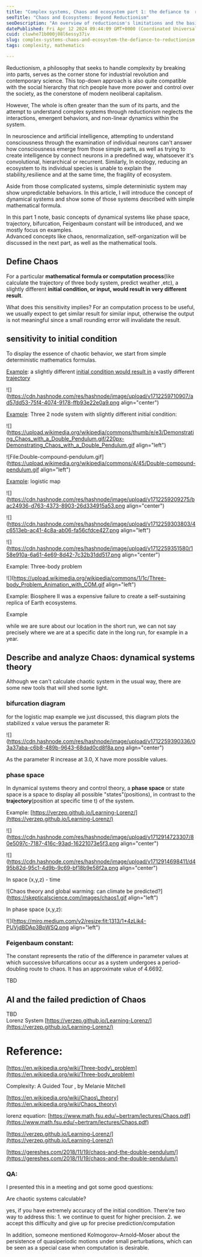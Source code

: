 ```yaml
---
title: "Complex systems, Chaos and ecosystem part 1: the defiance to  reductionism"
seoTitle: "Chaos and Ecosystems: Beyond Reductionism"
seoDescription: "An overview of reductionism's limitations and the basics of dynamical systems and chaos theory in understanding complex systems"
datePublished: Fri Apr 12 2024 09:44:09 GMT+0000 (Coordinated Universal Time)
cuid: cluwhe71b000j08l6essy37iv
slug: complex-systems-chaos-and-ecosystem-the-defiance-to-reductionism
tags: complexity, mathematics

---
```


Reductionism, a philosophy that seeks to handle complexity by breaking into parts, serves as the corner stone for industrial revolution and contemporary science. This top-down approach is also quite compatible with the social hierarchy that rich people have more power and control over the society, as the conerstone of modern neoliberal capitalism.  
  
However, The whole is often greater than the sum of its parts, and the attempt to understand complex systems through reductionism neglects the interactions, emergent behaviors, and non-linear dynamics within the system.  
  
In neuroscience and artificial intelligence, attempting to understand consciousness through the examination of individual neurons can't answer how consciousness emerge from those simple parts, as well as trying to create intelligence by connect neurons in a predefined way, whatsoever it's convolutional, hierarchical or recurrent. Similarly, In ecology, reducing an ecosystem to its individual species is unable to explain the stability,resilience and at the same time, the fragility of ecosystem.  
  
Aside from those complicated systems, simple deterministic system may show unpredictable behaviors. In this article, I will introduce the concept of dynamical systems and show some of those systems described with simple mathematical formula.  
  
In this part 1 note, basic concepts of dynamical systems like phase space, trajectory, bifurcation, Feigenbaum constant will be introduced, and we mostly focus on examples.  
Advanced concepts like chaos, renormalization, self-organization will be discussed in the next part, as well as the mathematical tools.

## Define Chaos

For a particular **mathematical formula or computation process**(like calculate the trajectory of three body system, predict weather ,etc), a slightly different **initial condition, or input, would result in very different result**.

What does this sensitivity implies? For an computation process to be useful, we usually expect to get similar result for similar input, otherwise the output is not meaningful since a small rounding error will invalidate the result.

## sensitivity to initial condition

To display the essence of chaotic behavior, we start from simple deterministic mathematics formulas.

[Example](https://en.wikipedia.org/wiki/Three-body_problem): a slightly different [initial condition would result in](https://en.wikipedia.org/wiki/Initial_condition) a vastly different [trajectory](https://en.wikipedia.org/wiki/Trajectory)

![](https://cdn.hashnode.com/res/hashnode/image/upload/v1712259710907/ad57dd53-75f4-4074-9178-ffb93e22e0a9.png align="center")

[Example](https://en.wikipedia.org/wiki/Three-body_problem): Three 2 node system with slightly different initial condition:

![](https://upload.wikimedia.org/wikipedia/commons/thumb/e/e3/Demonstrating_Chaos_with_a_Double_Pendulum.gif/220px-Demonstrating_Chaos_with_a_Double_Pendulum.gif align="left")

![File:Double-compound-pendulum.gif](https://upload.wikimedia.org/wikipedia/commons/4/45/Double-compound-pendulum.gif align="left")

[Example](https://en.wikipedia.org/wiki/Three-body_problem): logistic map

![](https://cdn.hashnode.com/res/hashnode/image/upload/v1712259209275/bac24936-d763-4373-8903-26d334915a53.png align="center")

![](https://cdn.hashnode.com/res/hashnode/image/upload/v1712259303803/4c6513eb-ac41-4c8a-ab06-fa56cfdce427.png align="left")

![](https://cdn.hashnode.com/res/hashnode/image/upload/v1712259351580/158e910a-6a61-4e69-8d42-7c32b31dd517.png align="center")

Example: Three-body problem

![](https://upload.wikimedia.org/wikipedia/commons/1/1c/Three-body_Problem_Animation_with_COM.gif align="left")

Example: Biosphere II was a expensive failure to create a self-sustaining replica of Earth ecosystems.

Example

while we are sure about our location in the short run, we can not say precisely where we are at a specific date in the long run, for example in a year.

## Describe and analyze Chaos: dynamical systems theory

Although we can't calculate chaotic system in the usual way, there are some new tools that will shed some light.

### bifurcation diagram

for the logistic map example we just discussed, this diagram plots the stabilized x value versus the parameter R:

![](https://cdn.hashnode.com/res/hashnode/image/upload/v1712259390336/03a37aba-c6b8-489b-9643-68dad0cd8f8a.png align="center")

As the parameter R increase at 3.0, X have more possible values.

### phase space

In dynamical systems theory and control theory, a **phase space** or state space is a space to display all possible "states"(positions), in contrast to the **trajectory**(position at specific time t) of the system.

Example: [https://verzep.github.io/Learning-Lorenz/](https://verzep.github.io/Learning-Lorenz/)

![](https://cdn.hashnode.com/res/hashnode/image/upload/v1712914723307/80e5097c-7187-416c-93ad-16221073e5f3.png align="center")

![](https://cdn.hashnode.com/res/hashnode/image/upload/v1712914698411/d495b82d-95c1-4d9b-9c69-bf18b9e58f2a.png align="center")

In space (x,y,z) - time

![Chaos theory and global warming: can climate be predicted?](https://skepticalscience.com/images/chaos1.gif align="left")

In phase space (x,y,z):

![](https://miro.medium.com/v2/resize:fit:1313/1*4zLik4-PUVjdBDAp3BpWSQ.png align="left")

### Feigenbaum constant:

The constant represents the ratio of the difference in parameter values at which successive bifurcations occur as a system undergoes a period-doubling route to chaos. It has an approximate value of 4.6692.

TBD

## AI and the failed prediction of Chaos

TBD  
Lorenz System [https://verzep.github.io/Learning-Lorenz/](https://verzep.github.io/Learning-Lorenz/)

# Reference:

[https://en.wikipedia.org/wiki/Three-body\_problem](https://en.wikipedia.org/wiki/Three-body_problem)

Complexity: A Guided Tour , by Melanie Mitchell

[https://en.wikipedia.org/wiki/Chaos\_theory](https://en.wikipedia.org/wiki/Chaos_theory)

lorenz equation: [https://www.math.fsu.edu/~bertram/lectures/Chaos.pdf](https://www.math.fsu.edu/~bertram/lectures/Chaos.pdf)

[https://verzep.github.io/Learning-Lorenz/](https://verzep.github.io/Learning-Lorenz/)

[https://gereshes.com/2018/11/19/chaos-and-the-double-pendulum/](https://gereshes.com/2018/11/19/chaos-and-the-double-pendulum/)

### QA:

I presented this in a meeting and got some good questions:

Are chaotic systems calculable?

yes, if you have extremely accuracy of the initial condition. There're two way to address this: 1. we continue to quest for higher precision. 2. we accept this difficulty and give up for precise prediction/computation

In addition, someone mentioned Kolmogorov–Arnold–Moser about the persistence of quasiperiodic motions under small perturbations, which can be seen as a special case when computation is desirable.